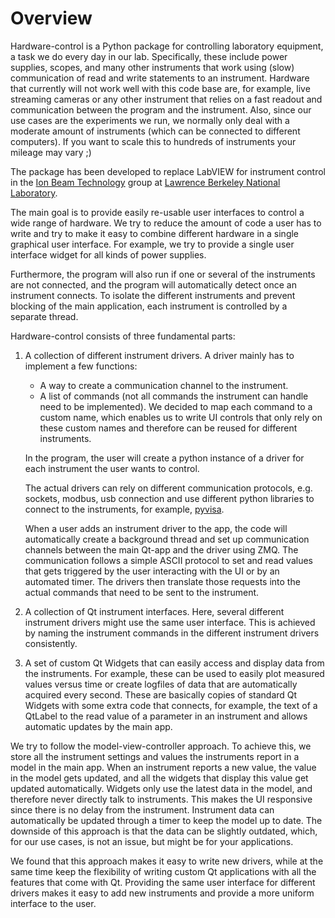 # Overview

Hardware-control is a Python package for controlling laboratory
equipment, a task we do every day in our lab. Specifically, these
include power supplies, scopes, and many other instruments that work
using (slow) communication of read and write statements to an
instrument.  Hardware that currently will not work well with this code
base are, for example, live streaming cameras or any other instrument
that relies on a fast readout and communication between the program
and the instrument. Also, since our use cases are the experiments we
run, we normally only deal with a moderate amount of instruments
(which can be connected to different computers). If you want to scale
this to hundreds of instruments your mileage may vary ;)

The package has been developed to replace LabVIEW for instrument
control in the [Ion Beam Technology](https://ibt.lbl.gov) group at
[Lawrence Berkeley National Laboratory](https://lbl.gov).

The main goal is to provide easily re-usable user interfaces to
control a wide range of hardware. We try to reduce the amount of code
a user has to write and try to make it easy to combine different
hardware in a single graphical user interface. For example, we try to
provide a single user interface widget for all kinds of power supplies.

Furthermore, the program will also run if one or several of the
instruments are not connected, and the program will automatically
detect once an instrument connects. To isolate the different
instruments and prevent blocking of the main application, each
instrument is controlled by a separate thread.

Hardware-control consists of three fundamental parts:

1. A collection of different instrument drivers. A driver mainly has
   to implement a few functions:

   * A way to create a communication channel to the instrument.
   * A list of commands (not all commands the instrument can
     handle need to be implemented). We decided to map each command
     to a custom name, which enables us to write UI controls that
     only rely on these custom names and therefore can be reused
     for different instruments.

   In the program, the user will create a python instance of
   a driver for each instrument the user wants to control.

   The actual drivers can rely on different communication protocols,
   e.g. sockets, modbus, usb connection and use different python
   libraries to connect to the instruments, for example,
   [pyvisa](https://pyvisa.readthedocs.io/en/latest/).

   When a user adds an instrument driver to the app, the code will
   automatically create a background thread and set up communication
   channels between the main Qt-app and the driver using ZMQ. The
   communication follows a simple ASCII protocol to set and read
   values that gets triggered by the user interacting with the UI or
   by an automated timer. The drivers then translate those requests
   into the actual commands that need to be sent to the instrument.

2. A collection of Qt instrument interfaces. Here, several different
   instrument drivers might use the same user interface. This is
   achieved by naming the instrument commands in the different
   instrument drivers consistently.

3. A set of custom Qt Widgets that can easily access and display data from
   the instruments. For example, these can be used to easily plot
   measured values versus time or create logfiles of data that
   are automatically acquired every second. These are basically copies
   of standard Qt Widgets with some extra code that connects, for example,
   the text of a QtLabel to the read value of a parameter in an instrument
   and allows automatic updates by the main app.

We try to follow the model-view-controller approach. To achieve this,
we store all the instrument settings and values the instruments report
in a model in the main app. When an instrument reports a new
value, the value in the model gets updated, and all the widgets that
display this value get updated automatically. Widgets only use the
latest data in the model, and therefore never directly talk to instruments.
This makes the UI responsive since there is no delay from the instrument.
Instrument data can automatically be updated through a timer to keep the
model up to date. The downside of this approach is that the data can be
slightly outdated, which, for our use cases, is not an issue, but might
be for your applications.

We found that this approach makes it easy to write new drivers, while
at the same time keep the flexibility of writing custom Qt applications
with all the features that come with Qt. Providing the same user
interface for different drivers makes it easy to add new instruments
and provide a more uniform interface to the user.
